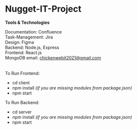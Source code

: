# Nugget-IT-Project

**Tools & Technologies**

Documentation: Confluence\
Task-Management: Jira\
Design: Figma\
Backend: Node.js, Express\
Frontend: React.js\
MongoDB email: chickenwebit2021@gmail.com\
\
\
To Run Frontend:

- cd client
- npm install *(if you are missing modules from package.json)*
- npm start

To Run Backend:

- cd server
- npm install *(if you are missing modules from package.json)*
- npm start
